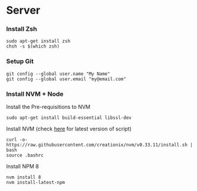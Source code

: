 # Server


### Install Zsh

```
sudo apt-get install zsh
chsh -s $(which zsh)
```

### Setup Git

```
git config --global user.name "My Name"
git config --global user.email "my@email.com"
```

### Install NVM + Node

Install the Pre-requisitions to NVM
```
sudo apt-get install build-essential libssl-dev
```

Install NVM (check [here](https://github.com/creationix/nvm#install-script) for latest version of script)

```
curl -o- https://raw.githubusercontent.com/creationix/nvm/v0.33.11/install.sh | bash
source .bashrc
```

Install NPM 8

```
nvm install 8
nvm install-latest-npm
```
